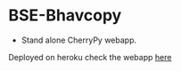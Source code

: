 # BSE-Bhavcopy
* Stand alone CherryPy webapp.

Deployed on heroku check the webapp [here](https://glacial-chamber-47476.herokuapp.com/)
